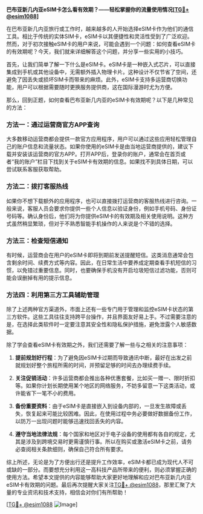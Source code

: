 **巴布亚新几内亚eSIM卡怎么看有效期？——轻松掌握你的流量使用情况[[TG💪+ @esim1088](https://t.me/s/esim1088)]**

在巴布亚新几内亚旅行或工作时，越来越多的人开始选择eSIM卡作为他们的通信工具。相比于传统的实体SIM卡，eSIM卡以其便捷性和灵活性受到了广泛欢迎。然而，对于初次接触eSIM卡的用户来说，可能会遇到一个问题：如何查看eSIM卡的有效期呢？今天，我们就来详细解答这个问题，并分享一些实用的小技巧。

首先，让我们简单了解一下什么是eSIM卡。eSIM卡是一种嵌入式芯片，可以直接集成到手机或其他设备中，无需额外插入物理卡片。这种设计不仅节省了空间，还避免了因丢失或损坏SIM卡而带来的麻烦。此外，eSIM卡支持多运营商切换功能，用户可以根据需要随时更换服务提供商，这在国际漫游时尤为方便。

那么，回到正题，如何查看巴布亚新几内亚的eSIM卡有效期呢？以下是几种常见的方法：

### 方法一：通过运营商官方APP查询

大多数移动运营商都会提供一款官方应用程序，用户可以通过这些应用轻松管理自己的账户信息和流量状态。如果你使用的eSIM卡是由当地运营商提供的，建议下载并安装该运营商的官方APP。打开APP后，登录你的账户，通常会在首页或者“我的账户”栏目下找到关于eSIM卡有效期的信息。如果找不到具体日期，可以尝试联系客服获取帮助。

### 方法二：拨打客服热线

如果你不想下载额外的应用程序，也可以直接拨打运营商的客服热线进行咨询。一般来说，客服人员会要求你提供一些个人信息以验证身份，例如手机号码、身份证号码等。确认身份后，他们将为你提供eSIM卡的有效期及相关使用说明。这种方式虽然稍显繁琐，但对于不熟悉智能手机操作的人来说是个不错的选择。

### 方法三：检查短信通知

有时候，运营商会在用户的eSIM卡即将到期前发送提醒短信。这类消息通常会包含剩余时间、续费方式等内容。因此，在日常生活中要养成定期查看手机短信的习惯，以免错过重要信息。同时，也要确保手机没有开启垃圾短信过滤功能，否则可能会误删掉有用的提示信息。

### 方法四：利用第三方工具辅助管理

除了上述两种官方渠道外，市面上还有一些专门用于管理和监控eSIM卡状态的第三方软件。这些工具往往支持跨平台操作，并且界面友好易上手。不过需要注意的是，在选择此类软件时一定要注意其安全性和隐私保护措施，避免泄露个人敏感数据。

除了学会查看eSIM卡有效期之外，我们还需要了解一些与之相关的注意事项：

1. **提前规划好行程**：为了避免因eSIM卡过期而导致通讯中断，最好在出发之前就规划好整个旅程所需的时间，并预留足够的时间去办理续费手续。
   
2. **关注促销活动**：许多运营商都会推出各种优惠套餐，比如买一赠一、限时折扣等。如果你计划长期使用某个地区的网络服务，不妨多留意一下这类活动，或许能省下一笔不小的费用。

3. **备份重要资料**：由于eSIM卡是直接嵌入到设备内部的，一旦发生故障或丢失，恢复起来可能比较困难。因此，在使用过程中务必要做好数据备份工作，以防万一出现问题时能够迅速找回丢失的内容。

4. **遵守当地法律法规**：每个国家和地区对于电子设备的使用都有各自的规定，尤其是涉及到跨境交易时更需谨慎行事。所以在购买或激活eSIM卡之前，请务必查阅相关条款细则，确保自己符合所有要求。

综上所述，无论是为了方便出行还是提升工作效率，eSIM卡都已成为现代人不可或缺的一部分。而要想充分利用这一高科技产品所带来的便利，则必须掌握正确的使用方法。希望本文提供的内容能够帮助大家更好地理解和应对巴布亚新几内亚eSIM卡有效期的问题。最后再次提醒大家关注[TG💪+ @esim1088](https://t.me/s/esim1088)，那里汇聚了大量的专业资讯和技术支持，相信会对你们有所帮助！

[[TG💪+ @esim1088](https://t.me/s/esim1088) ![Image](https://i.postimg.cc/4NQfJmqS/Snipaste-2025-05-13-00-14-12.png)]